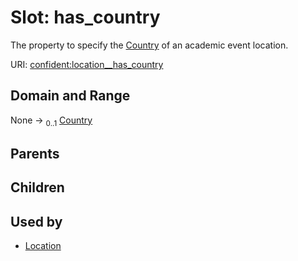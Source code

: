 
# Slot: has_country


The property to specify the [Country](Country.md) of an academic event location.

URI: [confident:location__has_country](https://raw.githubusercontent.com/TIBHannover/ConfIDent_schema/main/src/linkml/confident_schema.yaml#location__has_country)


## Domain and Range

None &#8594;  <sub>0..1</sub> [Country](Country.md)

## Parents


## Children


## Used by

 * [Location](Location.md)
